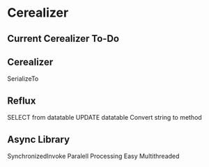 # Cerealizer

Current Cerealizer To-Do
------------------------

Cerealizer
------------------------
SerializeTo<T>

Reflux
------------------------
SELECT from datatable
UPDATE datatable
Convert string to method

Async Library
------------------------
SynchronizedInvoke
Paralell Processing
Easy Multithreaded
